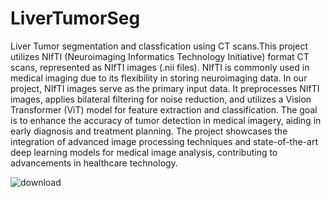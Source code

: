 # LiverTumorSeg

Liver Tumor segmentation and classfication using CT scans.This project utilizes NIfTI (Neuroimaging Informatics Technology Initiative) format CT scans, represented as NIfTI images (.nii files). NIfTI is commonly used in medical imaging due to its flexibility in storing neuroimaging data. In our project, NIfTI images serve as the primary input data. It preprocesses NIfTI images, applies bilateral filtering for noise reduction, and utilizes a Vision Transformer (ViT) model for feature extraction and classification. The goal is to enhance the accuracy of tumor detection in medical imagery, aiding in early diagnosis and treatment planning. The project showcases the integration of advanced image processing techniques and state-of-the-art deep learning models for medical image analysis, contributing to advancements in healthcare technology.









![download](https://github.com/vijaysv4/LiverTumorSeg/assets/97839660/451e65dc-73c9-40cd-987a-a68fc4c7d460)
